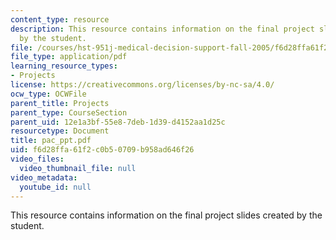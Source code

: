 ```yaml
---
content_type: resource
description: This resource contains information on the final project slides created
  by the student.
file: /courses/hst-951j-medical-decision-support-fall-2005/f6d28ffa61f2c0b50709b958ad646f26_pac_ppt.pdf
file_type: application/pdf
learning_resource_types:
- Projects
license: https://creativecommons.org/licenses/by-nc-sa/4.0/
ocw_type: OCWFile
parent_title: Projects
parent_type: CourseSection
parent_uid: 12e1a3bf-55e8-7deb-1d39-d4152aa1d25c
resourcetype: Document
title: pac_ppt.pdf
uid: f6d28ffa-61f2-c0b5-0709-b958ad646f26
video_files:
  video_thumbnail_file: null
video_metadata:
  youtube_id: null
---
```

This resource contains information on the final project slides created by the student.